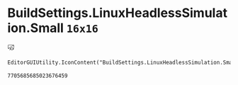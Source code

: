 # BuildSettings.LinuxHeadlessSimulation.Small `16x16`
<img src="/img/BuildSettings.LinuxHeadlessSimulation.Small.png" width=16 height=16>

``` CSharp
EditorGUIUtility.IconContent("BuildSettings.LinuxHeadlessSimulation.Small")
```
```
7705685685023676459
```

